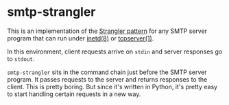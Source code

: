 # smtp-strangler

This is an implementation of the
[Strangler pattern](https://martinfowler.com/bliki/StranglerApplication.html)
for any SMTP server program that can run under
[inetd(8)](https://wiki.netbsd.org/guide/inetd/)
or
[tcpserver(1)](https://cr.yp.to/ucspi-tcp/tcpserver.html).

In this environment, client requests arrive on `stdin` and server
responses go to `stdout`.

`smtp-strangler` sits in the command chain just before the SMTP
server program. It passes requests to the server and returns responses
to the client. This is pretty boring. But since it's written in Python,
it's pretty easy to start handling certain requests in a new way.
